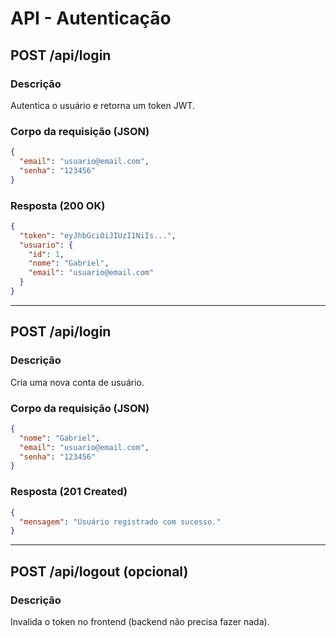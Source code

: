 # API - Autenticação

## POST /api/login

### Descrição
Autentica o usuário e retorna um token JWT.

### Corpo da requisição (JSON)
```json
{
  "email": "usuario@email.com",
  "senha": "123456"
}
```

### Resposta (200 OK)
```json
{
  "token": "eyJhbGciOiJIUzI1NiIs...",
  "usuario": {
    "id": 1,
    "nome": "Gabriel",
    "email": "usuario@email.com"
  }
}
```

---

## POST /api/login

### Descrição
Cria uma nova conta de usuário.

### Corpo da requisição (JSON)
```json
{
  "nome": "Gabriel",
  "email": "usuario@email.com",
  "senha": "123456"
}
```

### Resposta (201 Created)

```json
{
  "mensagem": "Usuário registrado com sucesso."
}
```
---

## POST /api/logout (opcional)

### Descrição
Invalida o token no frontend (backend não precisa fazer nada).








